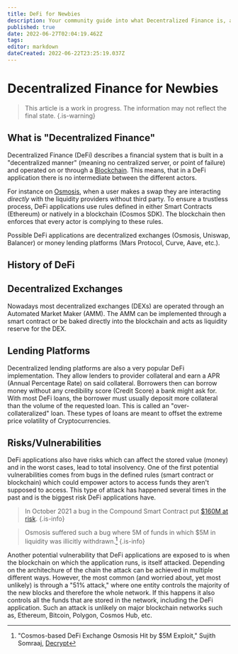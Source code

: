 ```yaml
---
title: DeFi for Newbies
description: Your community guide into what Decentralized Finance is, and how it works!
published: true
date: 2022-06-27T02:04:19.462Z
tags: 
editor: markdown
dateCreated: 2022-06-22T23:25:19.037Z
---
```


# Decentralized Finance for Newbies

> This article is a work in progress. The information may not reflect the final state.
{.is-warning}

<!-- HI Felix! I did some editing, styling for you. - Togg -->

## What is "Decentralized Finance"
Decentralized Finance (DeFi) describes a financial system that is built in a "decentralized manner" (meaning no centralized server, or point of failure) and operated on or through a [Blockchain](https://en.wikipedia.org/wiki/Blockchain). This means, that in a DeFi application there is no intermediate between the different actors.

For instance on [Osmosis](https://osmosis.zone/), when a user makes a swap they are interacting *directly* with the liquidity providers without third party. To ensure a trustless process, DeFi applications use rules defined in either Smart Contracts (Ethereum) or natively in a blockchain (Cosmos SDK). The blockchain then enforces that every actor is complying to these rules. 

Possible DeFi applications are decentralized exchanges (Osmosis, Uniswap, Balancer) or money lending platforms (Mars Protocol, Curve, Aave, etc.).

## History of DeFi

<!-- Not Yet Completed -->

## Decentralized Exchanges
Nowadays most decentralized exchanges (DEXs) are operated through an Automated Market Maker (AMM). The AMM can be implemented through a smart contract or be baked directly into the blockchain and acts as liquidity reserve for the DEX. 

## Lending Platforms
Decentralized lending platforms are also a very popular DeFi implementation. They allow lenders to provider collateral and earn a APR (Annual Percentage Rate) on said collateral. Borrowers then can borrow money without any credibility score (Credit Score) a bank might ask for. With most DeFi loans, the borrower must usually deposit more collateral than the volume of the requested loan. This is called an "over-collateralized" loan. These types of loans are meant to offset the extreme price volatility of Cryptocurrencies.

## Risks/Vulnerabilities
DeFi applications also have risks which can affect the stored value (money) and in the worst cases, lead to total insolvency. One of the first potential vulnerabilities comes from bugs in the defined rules (smart contract or blockchain) which could empower actors to access funds they aren't supposed to access. This type of attack has happened several times in the past and is the biggest risk DeFi applications have.

> In October 2021 a bug in the Compound Smart Contract put [$160M at risk](https://decrypt.co/82499/compound-exploit-drains-21m-from-lending-protocol).
{.is-info}

> Osmosis suffered such a bug where 5M of funds in which $5M in liquidity was illicitly withdrawn.[^1]
{.is-info}

[^1]: "Cosmos-based DeFi Exchange Osmosis Hit by $5M Exploit," Sujith Somraaj, [Decrypt](https://decrypt.co/102300/cosmos-based-defi-exchange-osmosis-hit-by-5m-exploit)

Another potential vulnerability that DeFi applications are exposed to is when the blockchain on which the application runs, is itself attacked. Depending on the architechure of the chain the attack can be achieved in multiple different ways. However, the most common (and worried about, yet most unlikely) is through a "51% attack," where one entity controls the majority of the new blocks and therefore the whole network. If this happens it also controls all the funds that are stored in the network, including the DeFi application. Such an attack is unlikely on major blockchain networks such as, Ethereum, Bitcoin, Polygon, Cosmos Hub, etc.